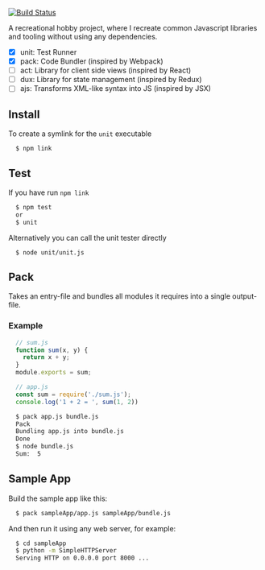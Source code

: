 [![Build Status](https://travis-ci.org/charlie-rudenstal/nil.svg?branch=master)](https://travis-ci.org/charlie-rudenstal/nil)

A recreational hobby project, where I recreate common Javascript libraries and tooling
without using any dependencies.

- [x] unit: Test Runner
- [x] pack: Code Bundler (inspired by Webpack)
- [ ] act: Library for client side views (inspired by React)
- [ ] dux: Library for state management (inspired by Redux)
- [ ] ajs: Transforms XML-like syntax into JS (inspired by JSX)

## Install

To create a symlink for the `unit` executable
```
  $ npm link
```

## Test

If you have run `npm link`
```sh
  $ npm test
  or
  $ unit
```

Alternatively you can call the unit tester directly
```
  $ node unit/unit.js
```

## Pack

Takes an entry-file and bundles all modules it requires into a single output-file.

### Example

```js
  // sum.js
  function sum(x, y) {
    return x + y;
  }
  module.exports = sum;
```

```js
  // app.js
  const sum = require('./sum.js');
  console.log('1 + 2 = ', sum(1, 2))
```

```sh
  $ pack app.js bundle.js
  Pack
  Bundling app.js into bundle.js
  Done
  $ node bundle.js
  Sum:  5
```

## Sample App

Build the sample app like this:
```sh
  $ pack sampleApp/app.js sampleApp/bundle.js
```

And then run it using any web server, for example:
```sh
  $ cd sampleApp
  $ python -m SimpleHTTPServer
  Serving HTTP on 0.0.0.0 port 8000 ...
```